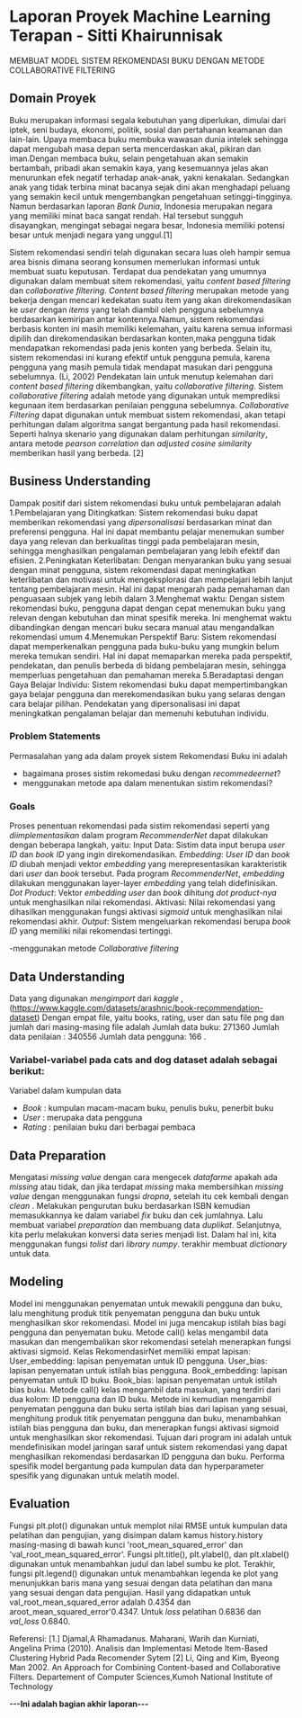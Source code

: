 # Laporan Proyek Machine Learning Terapan - Sitti Khairunnisak
MEMBUAT MODEL SISTEM REKOMENDASI BUKU DENGAN METODE COLLABORATIVE FILTERING

## Domain Proyek
Buku merupakan informasi segala kebutuhan yang diperlukan, dimulai dari iptek, seni budaya, ekonomi, politik, sosial dan pertahanan keamanan dan lain-lain. Upaya membaca buku membuka wawasan dunia intelek sehingga dapat mengubah masa depan serta mencerdaskan akal, pikiran dan iman.Dengan membaca buku, selain pengetahuan akan semakin bertambah, pribadi akan semakin   kaya, yang kesemuannya jelas akan menurunkan efek negatif terhadap anak-anak, yakni kenakalan. Sedangkan anak yang tidak terbina minat bacanya sejak  dini  akan menghadapi  peluang  yang  semakin kecil untuk mengembangkan pengetahuan setinggi-tingginya. Namun berdasarkan laporan _Bank Dunia_, Indonesia merupakan negara yang memiliki minat baca sangat rendah. Hal tersebut sungguh disayangkan, mengingat sebagai negara besar, Indonesia memiliki potensi besar untuk menjadi negara yang unggul.[1]

Sistem rekomendasi sendiri telah digunakan secara luas oleh hampir semua area bisnis dimana seorang konsumen memerlukan informasi untuk membuat suatu keputusan. Terdapat dua pendekatan  yang umumnya digunakan dalam membuat sitem rekomendasi, yaitu _content based filtering_ dan _collaborative filtering_. _Content based filtering_ merupakan metode yang bekerja dengan  mencari kedekatan suatu item yang akan direkomendasikan ke _user_ dengan _items_ yang  telah  diambil  oleh pengguna sebelumnya berdasarkan kemiripan antar kontennya.Namun, sistem  rekomendasi berbasis  konten  ini masih  memiliki  kelemahan,  yaitu  karena semua informasi dipilih dan direkomendasikan berdasarkan   konten,maka    pengguna    tidak    mendapatkan rekomendasi pada jenis konten yang berbeda. Selain itu, sistem rekomendasi ini kurang efektif untuk pengguna pemula, karena  pengguna yang masih pemula tidak mendapat masukan dari pengguna sebelumnya. (Li, 2002) 
Pendekatan  lain  untuk  menutup kelemahan  dari _content  based  filtering_ dikembangkan, yaitu _collaborative filtering_. Sistem _collaborative filtering_ adalah metode yang digunakan untuk memprediksi kegunaan item berdasarkan penilaian pengguna sebelumnya. _Collaborative Filtering_ dapat digunakan untuk membuat sistem rekomendasi, akan tetapi perhitungan dalam algoritma sangat bergantung pada hasil rekomendasi. Seperti halnya skenario yang digunakan dalam perhitungan _similarity_, antara metode _pearson correlation_ dan _adjusted cosine similarity_ memberikan hasil yang berbeda. [2]

## Business Understanding
Dampak positif dari sistem rekomendasi buku untuk pembelajaran adalah
1.Pembelajaran yang Ditingkatkan: Sistem rekomendasi buku dapat memberikan rekomendasi yang _dipersonalisasi_ berdasarkan minat dan preferensi pengguna. Hal ini dapat membantu pelajar menemukan sumber daya yang relevan dan berkualitas tinggi pada pembelajaran mesin, sehingga menghasilkan pengalaman pembelajaran yang lebih efektif dan efisien.
2.Peningkatan Keterlibatan: Dengan menyarankan buku yang sesuai dengan minat pengguna, sistem rekomendasi dapat meningkatkan keterlibatan dan motivasi untuk mengeksplorasi dan mempelajari lebih lanjut tentang pembelajaran mesin. Hal ini dapat mengarah pada pemahaman dan penguasaan subjek yang lebih dalam
3.Menghemat waktu: Dengan sistem rekomendasi buku, pengguna dapat dengan cepat menemukan buku yang relevan dengan kebutuhan dan minat spesifik mereka. Ini menghemat waktu dibandingkan dengan mencari buku secara manual atau mengandalkan rekomendasi umum
4.Menemukan Perspektif Baru: Sistem rekomendasi dapat memperkenalkan pengguna pada buku-buku yang mungkin belum mereka temukan sendiri. Hal ini dapat memaparkan mereka pada perspektif, pendekatan, dan penulis berbeda di bidang pembelajaran mesin, sehingga memperluas pengetahuan dan pemahaman mereka
5.Beradaptasi dengan Gaya Belajar Individu: Sistem rekomendasi buku dapat mempertimbangkan gaya belajar pengguna dan merekomendasikan buku yang selaras dengan cara belajar pilihan. Pendekatan yang dipersonalisasi ini dapat meningkatkan pengalaman belajar dan memenuhi kebutuhan individu.

### Problem Statements
Permasalahan yang ada dalam proyek sistem Rekomendasi Buku ini adalah
- bagaimana proses sistim rekomedasi buku dengan _recommedeernet_?
- menggunakan metode apa dalam menentukan sistim rekomendasi?

### Goals
Proses penentuan rekomendasi pada sistim rekomendasi seperti yang _diimplementasikan_ dalam program _RecommenderNet_ dapat dilakukan dengan beberapa langkah, yaitu:
Input Data: Sistim data input berupa _user ID_ dan _book ID_ yang ingin direkomendasikan.
_Embedding_: _User ID_ dan _book ID_ diubah menjadi vektor _embedding_ yang merepresentasikan karakteristik dari _user_ dan _book_ tersebut. Pada program _RecommenderNet_, _embedding_ dilakukan menggunakan layer-layer _embedding_ yang telah didefinisikan.
_Dot Product_: Vektor _embedding user_ dan _book_ dihitung _dot product-nya_ untuk menghasilkan nilai rekomendasi.
Aktivasi: Nilai rekomendasi yang dihasilkan menggunakan fungsi aktivasi _sigmoid_ untuk menghasilkan nilai rekomendasi akhir.
_Output_: Sistem mengeluarkan rekomendasi berupa _book ID_ yang memiliki nilai rekomendasi tertinggi.

-menggunakan metode _Collaborative filtering_

## Data Understanding
Data yang digunakan _mengimport_ dari _kaggle_ , (https://www.kaggle.com/datasets/arashnic/book-recommendation-dataset)
Dengan empat file, yaitu books, rating, user dan satu file png dan jumlah dari masing-masing file adalah
Jumlah data buku:  271360
Jumlah data penilaian :  340556
Jumlah data pengguna:  166 .

### Variabel-variabel pada cats and dog dataset adalah sebagai berikut:
Variabel dalam kumpulan data 
- _Book_ : kumpulan macam-macam buku, penulis buku, penerbit buku
- _User_ : merupaka data pengguna
- _Rating_ : penilaian buku dari berbagai pembaca 

## Data Preparation
Mengatasi _missing value_ dengan cara mengecek _datafarme_ apakah ada _missing_ atau tidak, dan jika terdapat _missing_ maka membersihkan _missing value_ dengan menggunakan fungsi _dropna_, setelah itu cek kembali dengan _clean_ .
Melakukan pengurutan buku berdasarkan ISBN kemudian memasukkannya ke dalam variabel _fix_ buku dan cek jumlahnya. 
Lalu membuat variabel _preparation_ dan membuang data _duplikat_. Selanjutnya, kita perlu melakukan konversi data series menjadi list. Dalam hal ini, kita menggunakan fungsi _tolist_ dari _library numpy_. terakhir membuat _dictionary_ untuk data.

## Modeling
Model ini menggunakan penyematan untuk mewakili pengguna dan buku, lalu menghitung produk titik penyematan pengguna dan buku untuk menghasilkan skor rekomendasi. Model ini juga mencakup istilah bias bagi pengguna dan penyematan buku. 
Metode call() kelas mengambil data masukan dan mengembalikan skor rekomendasi setelah menerapkan fungsi aktivasi sigmoid.
Kelas RekomendasirNet memiliki empat lapisan:
User_embedding: lapisan penyematan untuk ID pengguna.
User_bias: lapisan penyematan untuk istilah bias pengguna.
Book_embedding: lapisan penyematan untuk ID buku.
Book_bias: lapisan penyematan untuk istilah bias buku.
Metode call() kelas mengambil data masukan, yang terdiri dari dua kolom: ID pengguna dan ID buku. Metode ini kemudian mengambil penyematan pengguna dan buku serta istilah bias dari lapisan yang sesuai, menghitung produk titik penyematan pengguna dan buku, menambahkan istilah bias pengguna dan buku, dan menerapkan fungsi aktivasi sigmoid untuk menghasilkan skor rekomendasi.
Tujuan dari program ini adalah untuk mendefinisikan model jaringan saraf untuk sistem rekomendasi yang dapat menghasilkan rekomendasi berdasarkan ID pengguna dan buku. Performa spesifik model bergantung pada kumpulan data dan hyperparameter spesifik yang digunakan untuk melatih model.

## Evaluation
Fungsi plt.plot() digunakan untuk memplot nilai RMSE untuk kumpulan data pelatihan dan pengujian, yang disimpan dalam kamus history.history masing-masing di bawah kunci 'root_mean_squared_error' dan 'val_root_mean_squared_error'. 
Fungsi plt.title(), plt.ylabel(), dan plt.xlabel() digunakan untuk menambahkan judul dan label sumbu ke plot. 
Terakhir, fungsi plt.legend() digunakan untuk menambahkan legenda ke plot yang menunjukkan baris mana yang sesuai dengan data pelatihan dan mana yang sesuai dengan data pengujian.
Hasil yang didapatkan untuk val_root_mean_squared_error adalah 0.4354 dan aroot_mean_squared_error'0.4347.
Untuk _loss_ pelatihan 0.6836  dan _val_loss_ 0.6840.

Referensi: [1.] Djamal,A Rhamadanus. Maharani, Warih dan Kurniati, Angelina Prima (2010). Analisis dan Implementasi Metode Item-Based Clustering Hybrid Pada Recomender Sytem 
[2] Li, Qing  and  Kim, Byeong  Man  2002. An Approach for Combining Content-based  and  Collaborative Filters. Departement of Computer Sciences,Kumoh National Institute of Technology


**---Ini adalah bagian akhir laporan---**
